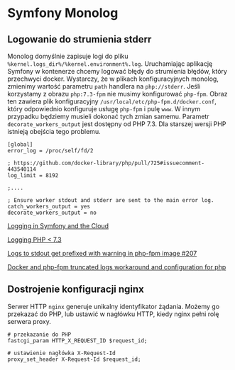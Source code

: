 # Symfony Monolog

## Logowanie do strumienia stderr

Monolog domyślnie zapisuje logi do pliku `%kernel.logs_dir%/%kernel.environment%.log`. Uruchamiając aplikację Symfony w kontenerze chcemy logować błędy do strumienia błędów, który przechwyci docker. Wystarczy, że w plikach konfiguracyjnych monolog, zmienimy wartość parametru `path` handlera na `php://stderr`. Jeśli korzystamy z obrazu `php:7.3-fpm` nie musimy konfigurować `php-fpm`. Obraz ten zawiera plik konfiguracyjny `/usr/local/etc/php-fpm.d/docker.conf`, który odpowiednio konfiguruje usługę  `php-fpm` i pulę `www`. W innym przypadku będziemy musieli dokonać tych zmian samemu. Parametr `decorate_workers_output` jest dostępny od PHP 7.3. Dla starszej wersji PHP istnieją obejścia tego problemu.

```
[global]
error_log = /proc/self/fd/2

; https://github.com/docker-library/php/pull/725#issuecomment-443540114
log_limit = 8192

;....

; Ensure worker stdout and stderr are sent to the main error log.
catch_workers_output = yes
decorate_workers_output = no
```

[Logging in Symfony and the Cloud](https://symfony.com/blog/logging-in-symfony-and-the-cloud)

[Logging PHP < 7.3](https://github.com/kibatic/symfony-docker#logging-php--73-1)

[Logs to stdout get prefixed with warning in php-fpm image #207](https://github.com/docker-library/php/issues/207)

[Docker and php-fpm truncated logs workaround and configuration for php](https://ypereirareis.github.io/blog/2019/07/30/php-fpm-truncated-log-workaround-solution-trick/)

## Dostrojenie konfiguracji nginx

Serwer HTTP `nginx` generuje unikalny identyfikator żądania. Możemy go przekazać do PHP, lub ustawić w nagłówku HTTP, kiedy nginx pełni rolę serwera proxy.

```
# przekazanie do PHP
fastcgi_param HTTP_X_REQUEST_ID $request_id;

# ustawienie nagłówka X-Request-Id
proxy_set_header X-Request-Id $request_id;
```
